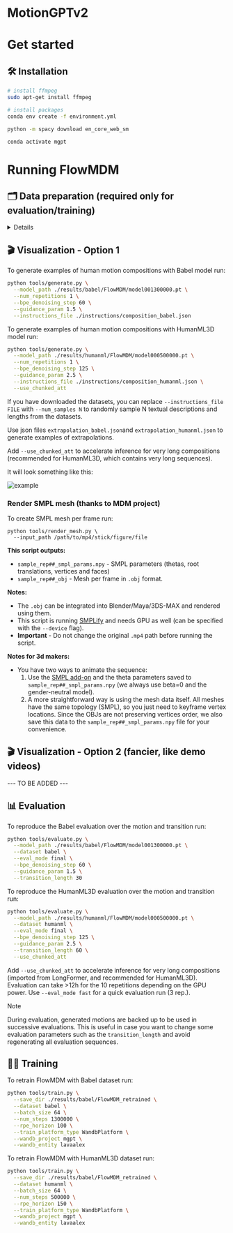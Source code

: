 # MotionGPTv2

# Get started

## 🛠️ Installation

```bash
# install ffmpeg
sudo apt-get install ffmpeg

# install packages
conda env create -f environment.yml

python -m spacy download en_core_web_sm

conda activate mgpt
```

# Running FlowMDM

## 🗂️ Data preparation (required only for evaluation/training)

<details>

**HumanML3D dataset**:

Follow the instructions in [HumanML3D](https://github.com/EricGuo5513/HumanML3D.git),
then copy the resulting dataset to our repository:

```bash
cp -r ../HumanML3D/HumanML3D ./dataset/HumanML3D
```

**Babel dataset**:

1. Download the processed version [here](https://drive.google.com/file/d/18a4eRh8mbIFb55FMHlnmI8B8tSTkbp4t/view?usp=share_link), and place it at `./dataset/babel`.

2. Download the following [here](https://drive.google.com/file/d/1PBlbxawaeFTxtKkKDsoJwQGuDTdp52DD/view?usp=sharing), and place it at `./dataset/babel`.

</details>

## 🎬 Visualization - Option 1

To generate examples of human motion compositions with Babel model run:

```bash
python tools/generate.py \
  --model_path ./results/babel/FlowMDM/model001300000.pt \
  --num_repetitions 1 \
  --bpe_denoising_step 60 \
  --guidance_param 1.5 \
  --instructions_file ./instructions/composition_babel.json
```

To generate examples of human motion compositions with HumanML3D model run:

```bash
python tools/generate.py \
  --model_path ./results/humanml/FlowMDM/model000500000.pt \
  --num_repetitions 1 \
  --bpe_denoising_step 125 \
  --guidance_param 2.5 \
  --instructions_file ./instructions/composition_humanml.json \
  --use_chunked_att
```

If you have downloaded the datasets, you can replace `--instructions_file FILE` with `--num_samples N` to randomly sample N textual descriptions and lengths from the datasets.

Use json files `extrapolation_babel.json`and `extrapolation_humanml.json` to generate examples of extrapolations.

Add `--use_chunked_att` to accelerate inference for very long compositions (recommended for HumanML3D, which contains very long sequences).

It will look something like this:

![example](../assets/mp4_example.gif)

### Render SMPL mesh (thanks to MDM project)

To create SMPL mesh per frame run:

```shell
python tools/render_mesh.py \
  --input_path /path/to/mp4/stick/figure/file
```

**This script outputs:**
* `sample_rep##_smpl_params.npy` - SMPL parameters (thetas, root translations, vertices and faces)
* `sample_rep##_obj` - Mesh per frame in `.obj` format.

**Notes:**
* The `.obj` can be integrated into Blender/Maya/3DS-MAX and rendered using them.
* This script is running [SMPLify](https://smplify.is.tue.mpg.de/) and needs GPU as well (can be specified with the `--device` flag).
* **Important** - Do not change the original `.mp4` path before running the script.

**Notes for 3d makers:**
* You have two ways to animate the sequence:
  1. Use the [SMPL add-on](https://smpl.is.tue.mpg.de/index.html) and the theta parameters saved to `sample_rep##_smpl_params.npy` (we always use beta=0 and the gender-neutral model).
  1. A more straightforward way is using the mesh data itself. All meshes have the same topology (SMPL), so you just need to keyframe vertex locations. 
     Since the OBJs are not preserving vertices order, we also save this data to the `sample_rep##_smpl_params.npy` file for your convenience.
     

## 🎬 Visualization - Option 2 (fancier, like demo videos)

--- TO BE ADDED ---

## 📊 Evaluation

To reproduce the Babel evaluation over the motion and transition run:

```bash
python tools/evaluate.py \
  --model_path ./results/babel/FlowMDM/model001300000.pt \
  --dataset babel \
  --eval_mode final \
  --bpe_denoising_step 60 \
  --guidance_param 1.5 \
  --transition_length 30
```

To reproduce the HumanML3D evaluation over the motion and transition run:

```bash
python tools/evaluate.py \
  --model_path ./results/humanml/FlowMDM/model000500000.pt \
  --dataset humanml \
  --eval_mode final \
  --bpe_denoising_step 125 \
  --guidance_param 2.5 \
  --transition_length 60 \
  --use_chunked_att
```

Add `--use_chunked_att` to accelerate inference for very long compositions (imported from LongFormer, and recommended for HumanML3D). Evaluation can take >12h for the 10 repetitions depending on the GPU power. Use `--eval_mode fast` for a quick evaluation run (3 rep.). 

> [!NOTE]
> During evaluation, generated motions are backed up to be used in successive evaluations. This is useful in case you want to change some evaluation parameters such as the `transition_length` and avoid regenerating all evaluation sequences. 


## 🏋️‍♂️ Training

To retrain FlowMDM with Babel dataset run:

```bash
python tools/train.py \
  --save_dir ./results/babel/FlowMDM_retrained \
  --dataset babel \
  --batch_size 64 \
  --num_steps 1300000 \
  --rpe_horizon 100 \
  --train_platform_type WandbPlatform \
  --wandb_project mgpt \
  --wandb_entity lavaalex
```

To retrain FlowMDM with HumanML3D dataset run:

```bash
python tools/train.py \
  --save_dir ./results/babel/FlowMDM_retrained \
  --dataset humanml \
  --batch_size 64 \
  --num_steps 500000 \
  --rpe_horizon 150 \
  --train_platform_type WandbPlatform \
  --wandb_project mgpt \
  --wandb_entity lavaalex
```
